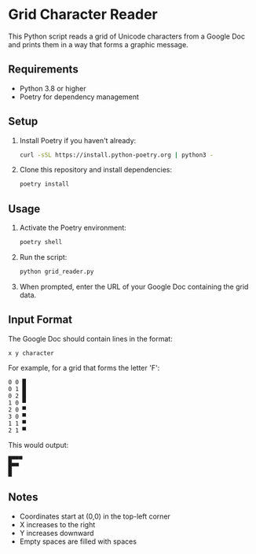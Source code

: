 # Grid Character Reader

This Python script reads a grid of Unicode characters from a Google Doc and prints them in a way that forms a graphic message.

## Requirements

- Python 3.8 or higher
- Poetry for dependency management

## Setup

1. Install Poetry if you haven't already:

   ```bash
   curl -sSL https://install.python-poetry.org | python3 -
   ```

2. Clone this repository and install dependencies:

   ```bash
   poetry install
   ```
## Usage

1. Activate the Poetry environment:

   ```bash
   poetry shell
   ```

2. Run the script:

   ```bash
   python grid_reader.py
   ```

3. When prompted, enter the URL of your Google Doc containing the grid data.

## Input Format

The Google Doc should contain lines in the format:

```
x y character
```

For example, for a grid that forms the letter 'F':

```
0 0 █
0 1 █
0 2 █
1 0 ▀
2 0 ▀
3 0 ▀
1 1 ▀
2 1 ▀
```

This would output:

```
█▀▀▀
█▀▀
█
```

## Notes

- Coordinates start at (0,0) in the top-left corner
- X increases to the right
- Y increases downward
- Empty spaces are filled with spaces
